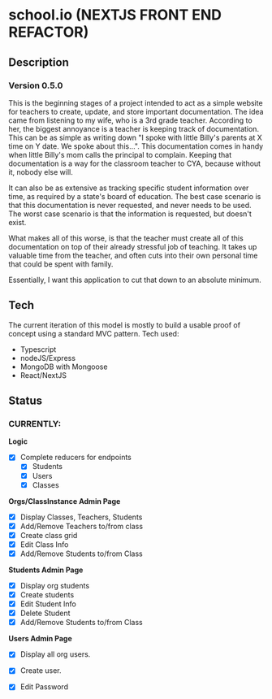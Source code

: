 # school.io (NEXTJS FRONT END REFACTOR)

## Description
### Version 0.5.0
This is the beginning stages of a project intended to act as a simple website for teachers to create, update, and store important documentation.
The idea came from listening to my wife, who is a 3rd grade teacher.  According to her, the biggest annoyance is a teacher is keeping track of
documentation.  This can be as simple as writing down "I spoke with little Billy's parents at X time on Y date.  We spoke about this...".  This
documentation comes in handy when little Billy's mom calls the principal to complain.  Keeping that documentation is a way for the classroom teacher
to CYA, because without it, nobody else will.

It can also be as extensive as tracking specific student information over time, as required by a state's board of education.  The best case scenario
is that this documentation is never requested, and never needs to be used.  The worst case scenario is that the information is requested, but doesn't exist.

What makes all of this worse, is that the teacher must create all of this documentation on top of their already stressful job of teaching.
It takes up valuable time from the teacher, and often cuts into their own personal time that could be spent with family.

Essentially, I want this application to cut that down to an absolute minimum.

## Tech
The current iteration of this model is mostly to build a usable proof of concept using a standard MVC pattern.
Tech used:
- Typescript
- nodeJS/Express
- MongoDB with Mongoose
- React/NextJS

## Status

### **CURRENTLY:**

**Logic**
- [x] Complete reducers for endpoints
    - [x] Students
    - [x] Users
    - [x] Classes

**Orgs/ClassInstance Admin Page**
- [x] Display Classes, Teachers, Students
- [x] Add/Remove Teachers to/from class
- [x] Create class grid
- [x] Edit Class Info 
- [x] Add/Remove Students to/from Class

**Students Admin Page**
- [x] Display org students
- [x] Create students
- [x] Edit Student Info
- [x] Delete Student
- [x] Add/Remove Students to/from Class

**Users Admin Page**
- [x] Display all org users.
- [x] Create user.
- [x] Edit Password


